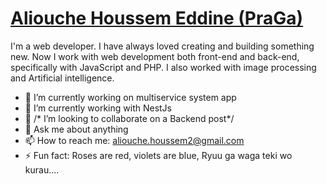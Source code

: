 # [Aliouche Houssem Eddine (PraGa)](https://oxpraga.github.io/)

I'm a web developer. I have always loved creating and building something new. Now I work with web development both front-end and back-end, specifically with JavaScript and PHP. I also worked with image processing and Artificial intelligence.

- 🔭 I’m currently working on multiservice system app
- 🌱 I’m currently working with NestJs 
- 👯 /* I’m looking to collaborate on a Backend post*/
- 💬 Ask me about anything
- 📫 How to reach me: aliouche.houssem2@gmail.com
- ⚡ Fun fact: Roses are red, violets are blue, Ryuu ga waga teki wo kurau....

<!--
**oxPraGa/oxPraGa** is a ✨ _special_ ✨ repository because its `README.md` (this file) appears on your GitHub profile.

Here are some ideas to get you started:

- 🔭 I’m currently working on ...
- 🌱 I’m currently learning ...
- 👯 I’m looking to collaborate on ...
- 🤔 I’m looking for help with ...
- 💬 Ask me about ...
- 📫 How to reach me: ...
- 😄 Pronouns: ...
- ⚡ Fun fact: ...
-->
